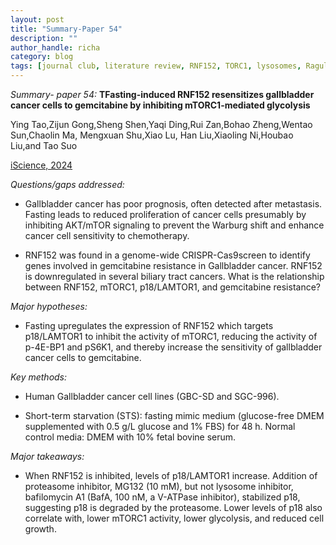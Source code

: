 ```yaml
---
layout: post
title: "Summary-Paper 54"
description: ""
author_handle: richa
category: blog
tags: [journal club, literature review, RNF152, TORC1, lysosomes, Ragulator, p18, LAMTOR1, gemcitabine, gallbladder cancer, proteasome, fasting, starvation, ubiquitin, ]
---
```

*Summary- paper 54:*
 **TFasting-induced RNF152 resensitizes gallbladder cancer cells to gemcitabine by inhibiting mTORC1-mediated glycolysis**

Ying Tao,Zijun Gong,Sheng Shen,Yaqi Ding,Rui Zan,Bohao Zheng,Wentao Sun,Chaolin Ma, Mengxuan Shu,Xiao Lu, Han Liu,Xiaoling Ni,Houbao Liu,and Tao Suo 

[iScience, 2024](https://doi.org/10.1016/j.isci.2024.109659)

*Questions/gaps addressed:* 

- Gallbladder cancer has poor prognosis, often detected after metastasis. Fasting leads to reduced proliferation of cancer cells presumably by inhibiting AKT/mTOR signaling to prevent the Warburg shift and enhance cancer cell sensitivity to chemotherapy.

- RNF152 was found in a genome-wide CRISPR-Cas9screen to identify genes involved in gemcitabine resistance in Gallbladder cancer. RNF152 is downregulated in several biliary tract cancers. What is the relationship between RNF152, mTORC1, p18/LAMTOR1, and gemcitabine resistance?

*Major hypotheses:*

- Fasting upregulates the expression of RNF152 which targets p18/LAMTOR1 to inhibit the activity of mTORC1, reducing the activity of p-4E-BP1 and pS6K1, and thereby increase the sensitivity of gallbladder cancer cells to gemcitabine. 

*Key methods:* 

- Human Gallbladder cancer cell lines (GBC-SD and SGC-996).

- Short-term starvation (STS): fasting mimic medium (glucose-free DMEM supplemented with 0.5 g/L glucose and 1% FBS) for 48 h. Normal control media: DMEM with 10% fetal bovine serum. 


*Major takeaways:*

- When RNF152 is inhibited, levels of p18/LAMTOR1 increase. Addition of proteasome inhibitor, MG132 (10 mM), but not lysosome inhibitor, bafilomycin A1 (BafA, 100 nM, a V-ATPase inhibitor), stabilized p18, suggesting p18 is degraded by the proteasome. Lower levels of p18 also correlate with, lower mTORC1 activity, lower glycolysis, and reduced cell growth.

